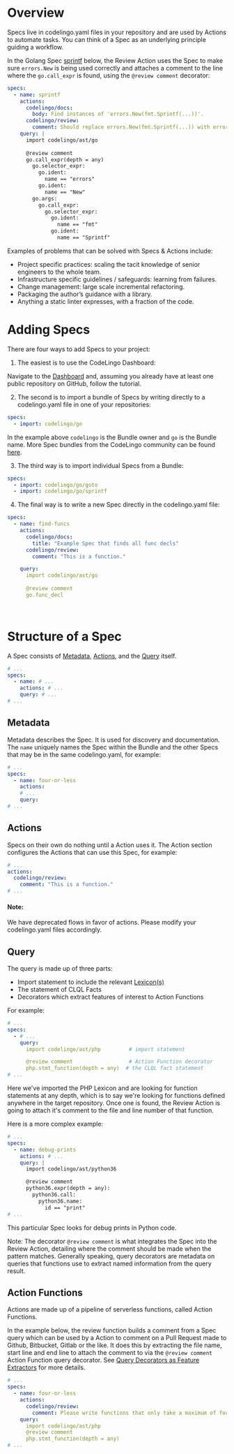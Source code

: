 # Overview

Specs live in codelingo.yaml files in your repository and are used by Actions to automate tasks. You can think of a Spec as an underlying principle guiding a workflow.

In the Golang Spec [sprintf](https://www.codelingo.io/specs/codelingo/go/sprintf) below, the Review Action uses the Spec to make sure `errors.New` is being used correctly and attaches a comment to the line where the `go.call_expr` is found, using the `@review comment` decorator:

```yaml
specs:
  - name: sprintf
    actions:
      codelingo/docs:
        body: Find instances of 'errors.New(fmt.Sprintf(...))'.
      codelingo/review:
        comment: Should replace errors.New(fmt.Sprintf(...)) with errors.Errorf(...).
    query: |
      import codelingo/ast/go
  
      @review comment
      go.call_expr(depth = any)
        go.selector_expr:
          go.ident:
            name == "errors"
          go.ident:
            name == "New"
        go.args:
          go.call_expr:
            go.selector_expr:
              go.ident:
                name == "fmt"
              go.ident:
                name == "Sprintf"
```

Examples of problems that can be solved with Specs & Actions include:

- Project specific practices: scaling the tacit knowledge of senior engineers to the whole team.
- Infrastructure specific guidelines / safeguards: learning from failures.
- Change management: large scale incremental refactoring.
- Packaging the author’s guidance with a library.
- Anything a static linter expresses, with a fraction of the code.

# Adding Specs

There are four ways to add Specs to your project:

1. The easiest is to use the CodeLingo Dashboard:

Navigate to the [Dashboard](https://www.codelingo.io/dashboard) and, assuming you already have at least one public repository on GitHub, follow the tutorial.

2. The second is to import a bundle of Specs by writing directly to a codelingo.yaml file in one of your repositories:

```yaml
specs:
  - import: codelingo/go
```

In the example above `codelingo` is the Bundle owner and `go` is the Bundle name. More Spec bundles from the CodeLingo community can be found [here](https://www.codelingo.io/specs).

3. The third way is to import individual Specs from a Bundle:

```yaml
specs:
  - import: codelingo/go/goto
  - import: codelingo/go/sprintf
```

4. The final way is to write a new Spec directly in the codelingo.yaml file:

```yaml
specs:
  - name: find-funcs
    actions:
      codelingo/docs:
        title: "Example Spec that finds all func decls"
      codelingo/review:
        comment: "This is a function."

    query:
      import codelingo/ast/go
  
      @review comment
      go.func_decl
```

<br/>

# Structure of a Spec

A Spec consists of [Metadata](#metadata), [Actions](#actions), and the [Query](#query) itself.

```yaml
# ...
specs:
  - name: # ...
    actions: # ...
    query: # ...
# ...
```

## Metadata

Metadata describes the Spec. It is used for discovery and documentation. The `name` uniquely names the Spec within the Bundle and the other Specs that may be in the same codelingo.yaml, for example:

```yaml
# ...
specs:
  - name: four-or-less
    actions: 
    # ...
    query:
# ...
```

## Actions

Specs on their own do nothing until a Action uses it. The Action section configures the Actions that can use this Spec, for example:

```yaml
# ...
actions:
  codelingo/review:
    comment: "This is a function."
# ...
```

#### Note:

We have deprecated flows in favor of actions. Please modify your codelingo.yaml files accordingly.

## Query

The query is made up of three parts:

- Import statement to include the relevant [Lexicon(s)](CLQL.md#lexicons)
- The statement of CLQL Facts
- Decorators which extract features of interest to Action Functions

For example:

```yaml
# ...
specs:
  - # ...
    query:
      import codelingo/ast/php         # import statement

      @review comment                  # Action Function decorator
      php.stmt_function(depth = any)  # the CLQL fact statement
# ...
```

Here we've imported the PHP Lexicon and are looking for function statements at any depth, which is to say we're looking for functions defined anywhere in the target repository. Once one is found, the Review Action is going to attach it's comment to the file and line number of that function.

Here is a more complex example:

```yaml
# ...
specs:
  - name: debug-prints
    actions: # ...
    query: |
      import codelingo/ast/python36

      @review comment
      python36.expr(depth = any):
        python36.call:
          python36.name:
            id == "print"
# ...
```

This particular Spec looks for debug prints in Python code.

Note: The decorator `@review comment` is what integrates the Spec into the Review Action, detailing where the comment should be made when the pattern matches. Generally speaking, query decorators are metadata on queries that functions use to extract named information from the query result.
<!-- TODO add more decorators example -->

## Action Functions

Actions are made up of a pipeline of serverless functions, called Action Functions.

In the example below, the review function builds a comment from a Spec query which can be used by a Action to comment on a Pull Request made to Github, Bitbucket, Gitlab or the like. It does this by extracting the file name, start line and end line to attach the comment to via the `@review comment` Action Function query decorator. See [Query Decorators as Feature Extractors](#query) for more details.

```yaml
# ...
specs:
  - name: four-or-less
    actions:
      codelingo/review:
        comment: Please write functions that only take a maximum of four arguments.
    query:
      import codelingo/ast/php
      @review comment
      php.stmt_function(depth = any)
# ...
```

